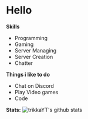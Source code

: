 # Hello

**Skills**
- Programming
- Gaming
- Server Managing
- Server Creation
- Chatter

**Things i like to do**
- Chat on Discord
- Play Video games
- Code
  
**Stats:**
![trikkaYT's github stats](https://github-readme-stats.vercel.app/api?username=trikkaYT)

